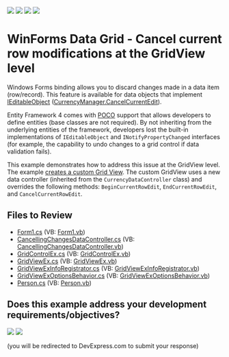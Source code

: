 <!-- default badges list -->
![](https://img.shields.io/endpoint?url=https://codecentral.devexpress.com/api/v1/VersionRange/128629368/15.2.4%2B)
[![](https://img.shields.io/badge/Open_in_DevExpress_Support_Center-FF7200?style=flat-square&logo=DevExpress&logoColor=white)](https://supportcenter.devexpress.com/ticket/details/E4883)
[![](https://img.shields.io/badge/📖_How_to_use_DevExpress_Examples-e9f6fc?style=flat-square)](https://docs.devexpress.com/GeneralInformation/403183)
[![](https://img.shields.io/badge/💬_Leave_Feedback-feecdd?style=flat-square)](#does-this-example-address-your-development-requirementsobjectives)
<!-- default badges end -->

# WinForms Data Grid - Cancel current row modifications at the GridView level

Windows Forms binding allows you to discard changes made in a data item (row/record). This feature is available for data objects that implement [IEditableObject](https://learn.microsoft.com/en-us/dotnet/api/system.componentmodel.ieditableobject?view=net-7.0&redirectedfrom=MSDN) ([CurrencyManager.CancelCurrentEdit](https://learn.microsoft.com/en-us/dotnet/api/system.windows.forms.currencymanager.cancelcurrentedit?view=windowsdesktop-7.0)).

Entity Framework 4 comes with [POCO](https://en.wikipedia.org/wiki/Plain_old_CLR_object) support that allows developers to define entities (base classes are not required). By not inheriting from the underlying entities of the framework, developers lost the built-in implementations of `IEditableObject` and `INotifyPropertyChanged` interfaces (for example, the capability to undo changes to a grid control if data validation fails).

This example demonstrates how to address this issue at the GridView level. The example [creates a custom Grid View](https://supportcenter.devexpress.com/ticket/details/e900/winforms-data-grid-how-to-create-a-gridview-descendant-and-use-it-at-design-time). The custom GridView uses a new data controller (inherited from the `CurrencyDataController` class) and overrides the following methods: `BeginCurrentRowEdit`, `EndCurrentRowEdit`, and `CancelCurrentRowEdit`.


## Files to Review

* [Form1.cs](./CS/DxSample/Form1.cs) (VB: [Form1.vb](./VB/DxSample/Form1.vb))
* [CancellingChangesDataController.cs](./CS/DxSample/Grid/CancellingChangesDataController.cs) (VB: [CancellingChangesDataController.vb](./VB/DxSample/Grid/CancellingChangesDataController.vb))
* [GridControlEx.cs](./CS/DxSample/Grid/GridControlEx.cs) (VB: [GridControlEx.vb](./VB/DxSample/Grid/GridControlEx.vb))
* [GridViewEx.cs](./CS/DxSample/Grid/GridViewEx.cs) (VB: [GridViewEx.vb](./VB/DxSample/Grid/GridViewEx.vb))
* [GridViewExInfoRegistrator.cs](./CS/DxSample/Grid/GridViewExInfoRegistrator.cs) (VB: [GridViewExInfoRegistrator.vb](./VB/DxSample/Grid/GridViewExInfoRegistrator.vb))
* [GridViewExOptionsBehavior.cs](./CS/DxSample/Grid/GridViewExOptionsBehavior.cs) (VB: [GridViewExOptionsBehavior.vb](./VB/DxSample/Grid/GridViewExOptionsBehavior.vb))
* [Person.cs](./CS/DxSample/Person.cs) (VB: [Person.vb](./VB/DxSample/Person.vb))
<!-- feedback -->
## Does this example address your development requirements/objectives?

[<img src="https://www.devexpress.com/support/examples/i/yes-button.svg"/>](https://www.devexpress.com/support/examples/survey.xml?utm_source=github&utm_campaign=winforms-grid-undo-changes-in-edited-row&~~~was_helpful=yes) [<img src="https://www.devexpress.com/support/examples/i/no-button.svg"/>](https://www.devexpress.com/support/examples/survey.xml?utm_source=github&utm_campaign=winforms-grid-undo-changes-in-edited-row&~~~was_helpful=no)

(you will be redirected to DevExpress.com to submit your response)
<!-- feedback end -->
